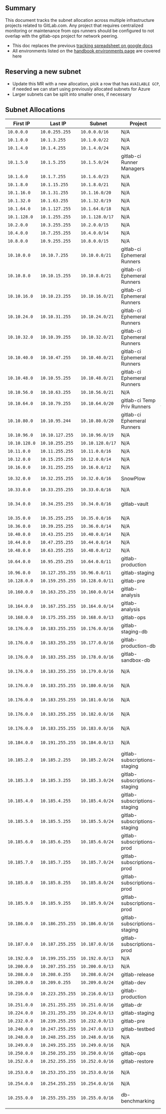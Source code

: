 ## Summary

This document tracks the subnet allocation across multiple infrastructure
projects related to GitLab.com. Any project that requires centralized monitoring
or maintenance from ops runners should be configured to not overlap with the
gitlab-ops project for network peering.

* This doc replaces the previous [tracking spreadsheet on google docs](https://docs.google.com/spreadsheets/d/1l-Oxx8dqHqGnrQ23iVP9XGYariFGPFDuZkqFj4KOe5A/edit#gid=0)
* All environments listed on the [handbook environments page](https://about.gitlab.com/handbook/engineering/infrastructure/environments/) are covered here

## Reserving a new subnet

- Update this MR with a new allocation, pick a row that has `AVAILABLE GCP`, if
  needed we can start using previously allocated subnets for Azure
- Larger subnets can be split into smaller ones, if necessary

## Subnet Allocations

| First IP | Last IP | Subnet | Project | Description
| -------  | ------  | -----  | ------  | --------
| `10.0.0.0`      | `10.0.255.255`     | `10.0.0.0/16`    | N/A                            | RESERVED
| `10.1.0.0`      | `10.1.3.255`       | `10.1.0.0/22`    | N/A                            | RESERVED
| `10.1.4.0`      | `10.1.4.255`       | `10.1.4.0/24`    | N/A                            | RESERVED
| `10.1.5.0`      | `10.1.5.255`       | `10.1.5.0/24`    | gitlab-ci Runner Managers      | CI
| `10.1.6.0`      | `10.1.7.255`       | `10.1.6.0/23`    | N/A                            | RESERVED
| `10.1.8.0`      | `10.1.15.255`      | `10.1.8.0/21`    | N/A                            | RESERVED
| `10.1.16.0`     | `10.1.31.255`      | `10.1.16.0/20`   | N/A                            | RESERVED
| `10.1.32.0`     | `10.1.63.255`      | `10.1.32.0/19`   | N/A                            | RESERVED
| `10.1.64.0`     | `10.1.127.255`     | `10.1.64.0/18`   | N/A                            | RESERVED
| `10.1.128.0`    | `10.1.255.255`     | `10.1.128.0/17`  | N/A                            | RESERVED
| `10.2.0.0`      | `10.3.255.255`     | `10.2.0.0/15`    | N/A                            | RESERVED
| `10.4.0.0`      | `10.7.255.255`     | `10.4.0.0/14`    | N/A                            | RESERVED
| `10.8.0.0`      | `10.9.255.255`     | `10.8.0.0/15`    | N/A                            | RESERVED
| `10.10.0.0`     | `10.10.7.255`      | `10.10.0.0/21`   | gitlab-ci Ephemeral Runners    | CI-plan-free-7
| `10.10.8.0`     | `10.10.15.255`     | `10.10.8.0/21`   | gitlab-ci Ephemeral Runners    | CI-plan-free-6
| `10.10.16.0`    | `10.10.23.255`     | `10.10.16.0/21`  | gitlab-ci Ephemeral Runners    | CI-plan-free-5
| `10.10.24.0`    | `10.10.31.255`     | `10.10.24.0/21`  | gitlab-ci Ephemeral Runners    | CI-plan-free-4
| `10.10.32.0`    | `10.10.39.255`     | `10.10.32.0/21`  | gitlab-ci Ephemeral Runners    | CI-plan-free-3
| `10.10.40.0`    | `10.10.47.255`     | `10.10.40.0/21`  | gitlab-ci Ephemeral Runners    | CI private (old)
| `10.10.48.0`    | `10.10.55.255`     | `10.10.48.0/21`  | gitlab-ci Ephemeral Runners    | CI shared-gitlab-org
| `10.10.56.0`    | `10.10.63.255`     | `10.10.56.0/21`  | N/A                            | RESERVED
| `10.10.64.0`    | `10.10.79.255`     | `10.10.64.0/20`  | gitlab-ci Temp Priv Runners    | CI private temp
| `10.10.80.0`    | `10.10.95.244`     | `10.10.80.0/20`  | gitlab-ci Ephemeral Runners    | CI private (new)
| `10.10.96.0`    | `10.10.127.255`    | `10.10.96.0/19`  | N/A                            | RESERVED
| `10.10.128.0`   | `10.10.255.255`    | `10.10.128.0/17` | N/A                            | RESERVED
| `10.11.0.0`     | `10.11.255.255`    | `10.11.0.0/16`   | N/A                            | RESERVED
| `10.12.0.0`     | `10.15.255.255`    | `10.12.0.0/14`   | N/A                            | RESERVED
| `10.16.0.0`     | `10.31.255.255`    | `10.16.0.0/12`   | N/A                            | RESERVED
| `10.32.0.0`     | `10.32.255.255`    | `10.32.0.0/16`   | SnowPlow                       | AWS-SnowPlow
| `10.33.0.0`     | `10.33.255.255`    | `10.33.0.0/16`   | N/A                            | Legacy Azure
| `10.34.0.0`     | `10.34.255.255`    | `10.34.0.0/16`   | gitlab-vault                   | Vault and Vault-nonprod GKE
| `10.35.0.0`     | `10.35.255.255`    | `10.35.0.0/16`   | N/A                            | Legacy Azure
| `10.36.0.0`     | `10.39.255.255`    | `10.36.0.0/14`   | N/A                            | Legacy Azure
| `10.40.0.0`     | `10.43.255.255`    | `10.40.0.0/14`   | N/A                            | Legacy Azure
| `10.44.0.0`     | `10.47.255.255`    | `10.44.0.0/14`   | N/A                            | Legacy Azure
| `10.48.0.0`     | `10.63.255.255`    | `10.48.0.0/12`   | N/A                            | Legacy Azure
| `10.64.0.0`     | `10.95.255.255`    | `10.64.0.0/11`   | gitlab-production              | GKE pods
| `10.96.0.0`     | `10.127.255.255`   | `10.96.0.0/11`   | gitlab-staging                 | GKE pods
| `10.128.0.0`    | `10.159.255.255`   | `10.128.0.0/11`  | gitlab-pre                     | GKE pods
| `10.160.0.0`    | `10.163.255.255`   | `10.160.0.0/14`  | gitlab-analysis                | GKE pods
| `10.164.0.0`    | `10.167.255.255`   | `10.164.0.0/14`  | gitlab-analysis                | GKE pods
| `10.168.0.0`    | `10.175.255.255`   | `10.168.0.0/13`  | gitlab-ops                     | GKE pods
| `10.176.0.0`    | `10.183.255.255`   | `10.176.0.0/16`  | gitlab-staging-db              | **Repeatable db provisioning**
| `10.176.0.0`    | `10.183.255.255`   | `10.177.0.0/16`  | gitlab-production-db           | **Repeatable db provisioning**
| `10.176.0.0`    | `10.183.255.255`   | `10.178.0.0/16`  | gitlab-sandbox-db              | **Repeatable db provisioning**
| `10.176.0.0`    | `10.183.255.255`   | `10.179.0.0/16`  | N/A                            | AVAILABLE GCP
| `10.176.0.0`    | `10.183.255.255`   | `10.180.0.0/16`  | N/A                            | AVAILABLE GCP
| `10.176.0.0`    | `10.183.255.255`   | `10.181.0.0/16`  | N/A                            | AVAILABLE GCP
| `10.176.0.0`    | `10.183.255.255`   | `10.182.0.0/16`  | N/A                            | AVAILABLE GCP
| `10.176.0.0`    | `10.183.255.255`   | `10.183.0.0/16`  | N/A                            | AVAILABLE GCP
| `10.184.0.0`    | `10.191.255.255`   | `10.184.0.0/13`  | N/A                            | AVAILABLE GCP
| `10.185.2.0`    | `10.185.2.255`     | `10.185.2.0/24`  | gitlab-subscriptions-staging   | Stgsub GCP
| `10.185.3.0`    | `10.185.3.255`     | `10.185.3.0/24`  | gitlab-subscriptions-staging   | Stgsub GCP
| `10.185.4.0`    | `10.185.4.255`     | `10.185.4.0/24`  | gitlab-subscriptions-staging   | Stgsub GKE
| `10.185.5.0`    | `10.185.5.255`     | `10.185.5.0/24`  | gitlab-subscriptions-staging   | Stgsub GKE Service
| `10.185.6.0`    | `10.185.6.255`     | `10.185.6.0/24`  | gitlab-subscriptions-prod      | Prdsub GCP
| `10.185.7.0`    | `10.185.7.255`     | `10.185.7.0/24`  | gitlab-subscriptions-prod      | Prdsub GCP
| `10.185.8.0`    | `10.185.8.255`     | `10.185.8.0/24`  | gitlab-subscriptions-prod      | Prdsub GKE
| `10.185.9.0`    | `10.185.9.255`     | `10.185.9.0/24`  | gitlab-subscriptions-prod      | Prdsub GKE Service
| `10.186.0.0`    | `10.186.255.255`   | `10.186.0.0/16`  | gitlab-subscriptions-staging   | Stgsub GKE Pods
| `10.187.0.0`    | `10.187.255.255`   | `10.187.0.0/16`  | gitlab-subscriptions-prod      | Prdsub GKE Pods
| `10.192.0.0`    | `10.199.255.255`   | `10.192.0.0/13`  | N/A                            | Legacy Azure
| `10.200.0.0`    | `10.207.255.255`   | `10.200.0.0/13`  | N/A                            | Legacy Azure
| `10.208.0.0`    | `10.208.0.255`     | `10.208.0.0/24`  | gitlab-release                 | **Release GCP**
| `10.209.0.0`    | `10.209.0.255`     | `10.209.0.0/24`  | gitlab-dev                     | **Dev GCP**
| `10.216.0.0`    | `10.223.255.255`   | `10.216.0.0/13`  | gitlab-production              | **Production GCP**
| `10.251.0.0`    | `10.251.255.255`   | `10.251.0.0/16`  | gitlab-dr                      | **DR GCP**
| `10.224.0.0`    | `10.231.255.255`   | `10.224.0.0/13`  | gitlab-staging                 | **Staging GCP**
| `10.232.0.0`    | `10.239.255.255`   | `10.232.0.0/13`  | gitlab-pre                     | **PreProd GCP**
| `10.240.0.0`    | `10.247.255.255`   | `10.247.0.0/13`  | gitlab-testbed                 | **Testbed GCP**
| `10.248.0.0`    | `10.248.255.255`   | `10.248.0.0/16`  | N/A                            | **PreProd GCP**
| `10.249.0.0`    | `10.249.255.255`   | `10.249.0.0/16`  | N/A                            | **PreProd GCP**
| `10.250.0.0`    | `10.250.255.255`   | `10.250.0.0/16`  | gitlab-ops                     | **Ops GCP**
| `10.252.0.0`    | `10.252.255.255`   | `10.252.0.0/16`  | gitlab-restore                 | **Restore GCP**
| `10.253.0.0`    | `10.253.255.255`   | `10.253.0.0/16`  | N/A                            | **Ops GCP US-Central1**
| `10.254.0.0`    | `10.254.255.255`   | `10.254.0.0/16`  | N/A                            | Legacy Azure
| `10.255.0.0`    | `10.255.255.255`   | `10.255.0.0/16`  | db-benchmarking                | **DB Benchmarking GCP**
